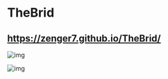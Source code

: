 # TheBrid


## https://zenger7.github.io/TheBrid/



![img](https://i.imgur.com/Vxxfuqw.jpg)



![img](https://i.imgur.com/NCCZEgH.jpg)
